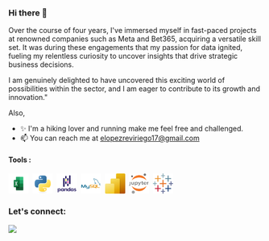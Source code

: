 ### Hi there 👋

Over the course of four years, I've immersed myself in fast-paced projects at renowned companies such as Meta and Bet365, acquiring a versatile skill set. It was during these engagements that my passion for data ignited, fueling my relentless curiosity to uncover insights that drive strategic business decisions.

I am genuinely delighted to have uncovered this exciting world of possibilities within the sector, and I am eager to contribute to its growth and innovation."


Also,
- ✨ I'm a hiking lover and running make me feel free and challenged.
- 📫 You can reach me at elopezreviriego17@gmail.com

#### Tools :

<p>
<img src="https://github.com/EmiliaLopez/EmiliaLopez/blob/main/Images/Microsoft-Excel-logo-2.png" title="Sheets"  alt="Sheets" width="40" height="40"/>&nbsp;
<img src="https://github.com/EmiliaLopez/EmiliaLopez/blob/main/Images/python-original.svg" title="Python" alt="Python" width="40" height="40"/>&nbsp;
<img src="https://github.com/EmiliaLopez/EmiliaLopez/blob/main/Images/pandas-original-wordmark.svg" title="Pandas" alt="Pandas" width="40" height="40"/>&nbsp;
<img src="https://github.com/EmiliaLopez/EmiliaLopez/blob/main/Images/mysql-original-wordmark.svg" title="MySQL"  alt="MySQL" width="40" height="40"/>&nbsp;
<img src="https://github.com/EmiliaLopez/EmiliaLopez/blob/main/Images/Power-BI.png" title="Tableau"  alt="Tableau" width="40" height="40"/>&nbsp;
<img src="https://github.com/EmiliaLopez/EmiliaLopez/blob/main/Images/jupyter-original-wordmark.svg" title="Tableau"  alt="Tableau" width="40" height="40"/>&nbsp;
  <img src="https://github.com/EmiliaLopez/EmiliaLopez/blob/main/Images/tableau-software.svg" title="Tableau"  alt="Tableau" width="40" height="40"/>&nbsp;
</p>

### Let's connect:

[<img align="left"  width="22px" src="https://cdn.jsdelivr.net/npm/simple-icons@3.4.0/icons/linkedin.svg" />](https://www.linkedin.com/in/emilia-l%C3%B3pez-reviriego/)
